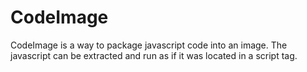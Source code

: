 CodeImage
=========

CodeImage is a way to package javascript code into an image. The javascript can be extracted and run as if it was located in a script tag.
